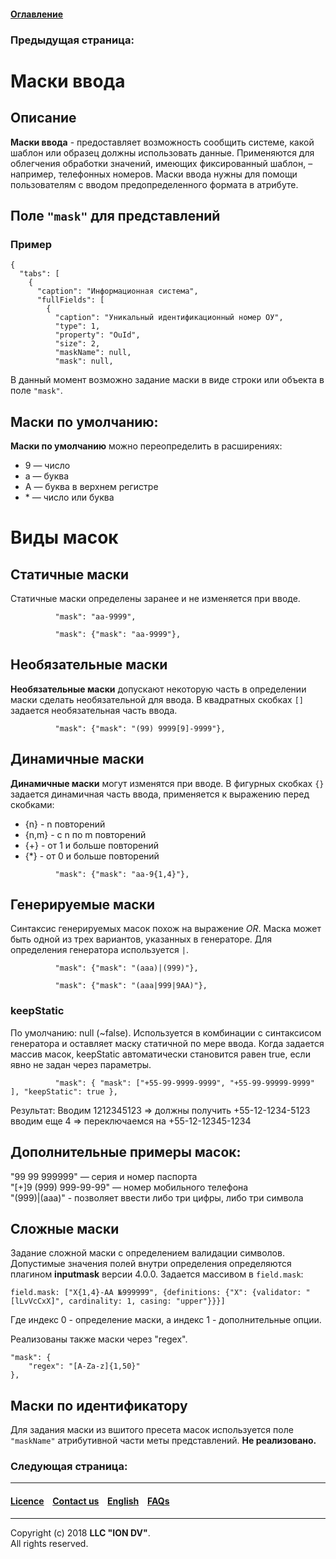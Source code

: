 #### [Оглавление]()

### Предыдущая страница: []()

# Маски ввода

## Описание

**Маски ввода** - предоставляет возможность сообщить системе, какой шаблон или образец должны использовать данные. Применяются для облегчения обработки значений, имеющих фиксированный шаблон, – например, телефонных номеров. Маски ввода нужны для помощи пользователям с вводом предопределенного формата в атрибуте.

##  Поле `"mask"` для  представлений
### Пример
```
{
  "tabs": [
    {
      "caption": "Информационная система",
      "fullFields": [
        {
          "caption": "Уникальный идентификационный номер ОУ",
          "type": 1,
          "property": "OuId",
          "size": 2,
          "maskName": null,
          "mask": null,
```

В данный момент возможно задание маски в виде строки или объекта в поле `"mask"`.

##  Маски по умолчанию:

**Маски по умолчанию** можно переопределить в расширениях:

* 9 — число
* a — буква
* A — буква в верхнем регистре
* \* — число или буква

#  Виды масок

## Статичные маски

Статичные маски определены заранее и не изменяется при вводе.


```
          "mask": "aa-9999",
```

```
          "mask": {"mask": "aa-9999"},
```

## Необязательные маски

**Необязательные маски** допускают некоторую часть в определении маски сделать необязательной для ввода.
В квадратных скобках `[]` задается необязательная часть ввода.



```
          "mask": {"mask": "(99) 9999[9]-9999"},
```

## Динамичные маски

**Динамичные маски** могут изменятся при вводе.
В фигурных скобках `{}` задается динамичная часть ввода, применяется к выражению перед скобками:

- {n} - n повторений
- {n,m} - с n по m повторений
- {+} - от 1 и больше повторений
- {*} - от 0 и больше повторений



```
          "mask": {"mask": "aa-9{1,4}"},
```

## Генерируемые маски

Синтаксис генерируемых масок похож на выражение *OR*. Маска может быть одной из трех вариантов, указанных в генераторе. Для определения генератора используется `|`. 



```
          "mask": {"mask": "(aaa)|(999)"},
```

```
          "mask": {"mask": "(aaa|999|9AA)"},
```

### keepStatic

По умолчанию: null (~false). Используется в комбинации с синтаксисом генератора и оставляет маску статичной по мере ввода. Когда задается массив масок, keepStatic автоматически становится равен true, если явно не задан через параметры.

```
          "mask": { "mask": ["+55-99-9999-9999", "+55-99-99999-9999" ], "keepStatic": true },
```

Результат: Вводим 1212345123 => должны получить +55-12-1234-5123 вводим еще 4 => переключаемся на +55-12-12345-1234

## Дополнительные примеры масок:

"99 99 999999" — серия и номер паспорта  
"\[\+\]9 (999) 999-99-99" — номер мобильного телефона  
"(999)|(aaa)" - позволяет ввести либо три цифры, либо три символа   

## Сложные маски

Задание сложной маски с определением валидации символов. Допустимые значения полей внутри определения определяются плагином **inputmask** версии 4.0.0.
Задается массивом в `field.mask`: 


```
field.mask: ["X{1,4}-AA №999999", {definitions: {"X": {validator: "[lLvVcCxX]", cardinality: 1, casing: "upper"}}}]
```

Где индекс 0 - определение маски, а индекс 1 - дополнительные опции.

Реализованы также маски через "regex".

```
"mask": {
    "regex": "[A-Za-z]{1,50}"
},
```

## Маски по идентификатору

Для задания маски из вшитого пресета масок используется поле `"maskName"` атрибутивной части меты представлений. **Не реализовано.**

### Следующая страница: []()

--------------------------------------------------------------------------  


 #### [Licence](/LICENCE.md) &ensp;  [Contact us](https://iondv.com) &ensp;  [English](/docs/en/2_system_description/metadata_structure/meta_view/mask.md)   &ensp; [FAQs](/faqs.md)          



--------------------------------------------------------------------------  

Copyright (c) 2018 **LLC "ION DV"**.  
All rights reserved. 